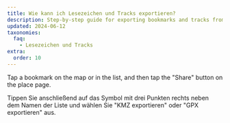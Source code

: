 ```yaml
---
title: Wie kann ich Lesezeichen und Tracks exportieren?
description: Step-by-step guide for exporting bookmarks and tracks from Organic Maps to other applications and sharing with  contacts
updated: 2024-06-12
taxonomies:
  faq:
    - Lesezeichen und Tracks
extra:
  order: 10
---
```


Tap a bookmark on the map or in the list, and then tap the "Share" button on the place page.

Tippen Sie anschließend auf das Symbol mit drei Punkten rechts neben dem Namen der Liste und wählen Sie "KMZ exportieren" oder "GPX exportieren" aus.
